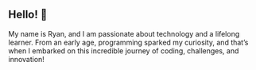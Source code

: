 ## **Hello**! 👋

My name is Ryan, and I am passionate about technology and a lifelong learner. 
From an early age, programming sparked my curiosity,
and that’s when I embarked on this incredible journey of coding, 
challenges, and innovation!


<!--

**ferreiraryan/ferreiraryan** is a ✨ _special_ ✨ repository because its `README.md` (this file) appears on your GitHub profile.

Here are some ideas to get you started:

- 🔭 I’m currently working on ...
- 🌱 I’m currently learning ...
- 👯 I’m looking to collaborate on ...
- 🤔 I’m looking for help with ...
- 💬 Ask me about ...
- 📫 How to reach me: ...
- 😄 Pronouns: ...
- ⚡ Fun fact: ...
-->
